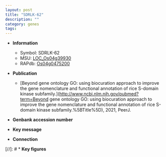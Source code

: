 ```yaml
---
layout: post
title: "SDRLK-62"
description: ""
category: genes
tags: 
---
```


* **Information**  
    + Symbol: SDRLK-62  
    + MSU: [LOC_Os04g39930](http://rice.uga.edu/cgi-bin/ORF_infopage.cgi?orf=LOC_Os04g39930)  
    + RAPdb: [Os04g0475200](http://rapdb.dna.affrc.go.jp/viewer/gbrowse_details/irgsp1?name=Os04g0475200)  

* **Publication**  
    + [Beyond gene ontology GO: using biocuration approach to improve the gene nomenclature and functional annotation of rice S-domain kinase subfamily.](http://www.ncbi.nlm.nih.gov/pubmed?term=Beyond gene ontology GO: using biocuration approach to improve the gene nomenclature and functional annotation of rice S-domain kinase subfamily.%5BTitle%5D), 2021, PeerJ.

* **Genbank accession number**  

* **Key message**  

* **Connection**  

[//]: # * **Key figures**  


